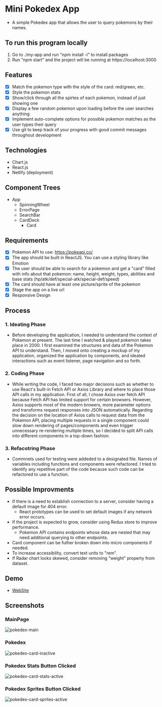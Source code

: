 # Mini Pokedex App
- A simple Pokedex app that allows the user to query pokemons by their names.

## To run this program locally
1. Go to ./my-app and run "npm install -i" to install packages
2. Run "npm start" and the project will be running at https://localhost:3000

## Features
- [x] Match the pokemon type with the style of the card: red/green, etc.
- [x] Style the pokemon stats
- [x] Show/click through all the spirtes of each pokemon, instead of just showing one
- [x] Display a few random pokemon upon loading before the user searches anything
- [x] Implement auto-complete options for possible pokemon matches as the user types their query
- [x] Use git to keep track of your progress with good commit messages throughout development

## Technologies
- Chart.js
- React.js
- Netlify (deployment)

## Component Trees
- App
    - SpinningWheel
    - ErrorPage
    - SearchBar
    - CardDeck
        - Card

## Requirements
- [x] Pokemon API to use: https://pokeapi.co/
- [x] The app should be built in ReactJS. You can use a styling library like Emotion
- [x] The user should be able to search for a pokemon and get a "card" filled with info about that pokemon: name, height, weight, types, abilities and base stats (hp/atk/def/special-atk/special-def/speed)
- [x] The card should have at least one picture/sprite of the pokemon
- [x] Stage the app on a live url
- [x] Responsive Design

## Process
### 1. Ideating Phase
- Before developing the application, I needed to understand the context of Pokemon at present. The last time I watched & played pokemon takes place in 2000. I first examined the structures and data of the Pokemon API to understand. Then, I moved onto creating a mockup of my application, organized the application by components, and ideated interactions such as event listener, page navigation and so forth.

### 2. Coding Phase
- While writing the code, I faced two major decisions such as whether to use React's built-in Fetch API or Axios Library and where to place those API calls in my application. First of all, I chose Axios over fetch API because Fetch API has limited support for certain browsers. However, Axios supports most of the modern browers, more parameter options and transforms request responses into JSON automatically. Regarding the decision on the location of Axios calls to request data from the Pokemon API, placing multiple requests in a single component could slow down rendering of pages/components and even trigger unnecessary re-rendering multiple times, so I decided to split API calls into different components in a top-down fashion. 

### 3. Refacotring Phase
- Commnets used for testing were addeded to a designated file. Names of variables including functions and components were refactored. I tried to identify any repetitive part of the code because such code can be refactored to use a function.


## Possible Improvments
- If there is a need to establish connection to a server, consider having a default image for 404 error.
    - React prototypes can be used to set default images if any network error occurs.
- If the project is expected to grow, consider using Redux store to improve performance.
    - Pokemon API contains endpoints whose data are nested that may need additional querying to other endpoints.
- Card component can be futher broken down into micro components if needed.
- To increase accessibility, convert text units to "rem".
- If Radar chart looks skewed, consider removing "weight" property from dataset.

## Demo
 - [WebSite](https://pokedexmini.netlify.app/)

## Screenshots
### MainPage
<img src="https://github.com/danlee0528/Pokedex-Mini/blob/main/my-app/src/assets/pokedex-main.PNG" alt="pokedex-main"/>

### Pokedex  
<img src="https://github.com/danlee0528/Pokedex-Mini/blob/main/my-app/src/assets/pokedex-card-inactive.PNG" alt="pokedex-card-inactive"/>

### Pokedex Stats Button Clicked
<img src="https://github.com/danlee0528/Pokedex-Mini/blob/main/my-app/src/assets/pokedex-card-stats-active.PNG" alt="pokedex-card-stats-active"/>

### Pokedex Sprites Button Clicked
<img src="https://github.com/danlee0528/Pokedex-Mini/blob/main/my-app/src/assets/pokedex-card-sprites-active.PNG" alt="pokedex-card-sprites-active"/>

